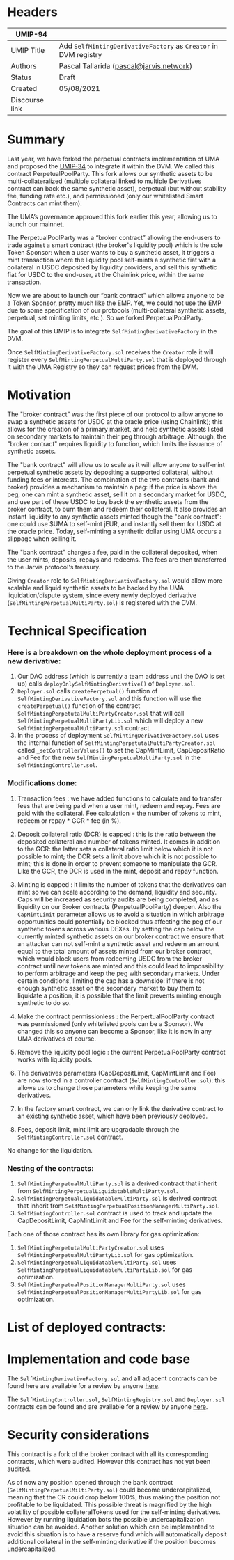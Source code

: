 # Headers

| UMIP-94  |                                                                                                                                          |
|------------|------------------------------------------------------------------------------------------------------------------------------------------|
| UMIP Title | Add `SelfMintingDerivativeFactory` as `Creator` in DVM registry                                                                                                |
| Authors    | Pascal Tallarida (pascal@jarvis.network)                 |
| Status     | Draft                                                 |
| Created    | 05/08/2021   
| Discourse link    |                                    |

# Summary

Last year, we have forked the perpetual contracts implementation of UMA and proposed the [UMIP-34](https://github.com/UMAprotocol/UMIPs/blob/master/UMIPs/umip-34.md) to integrate it within the DVM. We called this contract PerpetualPoolParty. This fork allows our synthetic assets to be multi-collateralized (multiple collateral linked to multiple Derivatives contract can back the same synthetic asset), perpetual (but without stability fee, funding rate etc.), and permissioned (only our whitelisted Smart Contracts can mint them).

The UMA’s governance approved this fork earlier this year, allowing us to launch our mainnet.

The PerpetualPoolParty was a “broker contract” allowing the end-users to trade against a smart contract (the broker's liquidity pool) which is the sole Token Sponsor: when a user wants to buy a synthetic asset, it triggers a mint transaction where the liquidity pool self-mints a synthetic fiat with a collateral in USDC deposited by liquidity providers, and sell this synthetic fiat for USDC to the end-user, at the Chainlink price, within the same transaction.

Now we are about to launch our “bank contract” which allows anyone to be a Token Sponsor, pretty much like the EMP. Yet, we could not use the EMP due to some specification of our protocols (multi-collateral synthetic assets, perpetual, set minting limits, etc.). So we forked PerpetualPoolParty.

The goal of this UMIP is to integrate `SelfMintingDerivativeFactory` in the DVM.

Once `SelfMintingDerivativeFactory.sol` receives the `Creator` role it will register every `SelfMintingPerpetualMultiParty.sol` that is deployed through it with the UMA Registry so they can request prices from the DVM.

# Motivation

The "broker contract" was the first piece of our protocol to allow anyone to swap a synthetic assets for USDC at the oracle price (using Chainlink); this allows for the creation of a primary market, and help synthetic assets listed on secondary markets to maintain their peg through arbitrage. Although, the "broker contract" requires liquidity to function, which limits the issuance of synthetic assets.

The "bank contract" will allow us to scale as it will allow anyone to self-mint perpetual synthetic assets by depositing a supported collateral, without funding fees or interests. The combination of the two contracts (bank and broker) provides a mechanism to maintain a peg: if the price is above the peg, one can mint a synthetic asset, sell it on a secondary market for USDC, and use part of these USDC to buy back the synthetic assets from the broker contract, to burn them and redeem their collateral. It also provides an instant liquidity to any synthetic assets minted though the "bank contract": one could use $UMA to self-mint jEUR, and instantly sell them for USDC at the oracle price. Today, self-minting a synthetic dollar using UMA occurs a slippage when selling it.

The "bank contract" charges a fee, paid in the collateral deposited, when the user mints, deposits, repays and redeems. The fees are then transferred to the Jarvis protocol's treasury. 

Giving `Creator` role to `SelfMintingDerivativeFactory.sol` would allow more scalable and liquid synthetic assets to be backed by the UMA liquidation/dispute system, since every newly deployed derivative (`SelfMintingPerpetualMultiParty.sol`) is registered with the DVM.

# Technical Specification

### Here is a breakdown on the whole deployment process of a new derivative:

1. Our DAO address (which is currently a team address until the DAO is set up) calls `deployOnlySelfMintingDerivative()` of `Deployer.sol`.
2. `Deployer.sol` calls `createPerpetual()` function of `SelfMintingDerivativeFactory.sol` and this function will use the `createPerpetual()` function of the contract `SelfMintingPerpetutalMultiPartyCreator.sol` that will call `SelfMintingPerpetualMultiPartyLib.sol` which will deploy a new `SelfMintingPerpetualMultiParty.sol` contract.
3. In the process of deployment `SelfMintingDerivativeFactory.sol` uses the internal function of `SelfMintingPerpetutalMultiPartyCreator.sol` called `_setControllerValues()` to set the CapMintLimit, CapDepositRatio and Fee for the new `SelfMintingPerpetualMultiParty.sol` in the `SelfMintingController.sol`.


### Modifications done: 

1. Transaction fees : we have added functions to calculate and to transfer fees that are being paid when a user mint, redeem and repay. Fees are paid with the collateral. Fee calculation = the number of tokens to mint, redeem or repay * GCR * fee (in %).

2. Deposit collateral ratio (DCR) is capped : this is the ratio between the deposited collateral and number of tokens minted. It comes in addition to the GCR: the latter sets a collateral ratio limit below which it is not possible to mint; the DCR sets a limit above which it is not possible to mint; this is done in order to prevent someone to manipulate the GCR. Like the GCR, the DCR is used in the mint, deposit and repay function.

3. Minting is capped : it limits the number of tokens that the derivatives can mint so we can scale according to the demand, liquidity and security. Caps will be increased as security audits are being completed, and as liquidity on our Broker contracts (PerpetualPoolParty) deepen. Also the `CapMintLimit` parameter allows us to avoid a situation in which arbitrage opportunities could potentially be blocked thus affecting the peg of our synthetic tokens across various DEXes. By setting the cap below the currently minted synthetic assets on our broker contract we ensure that an attacker can not self-mint a synthetic asset and redeem an amount equal to the total amount of assets minted from our broker contract, which would block users from redeeming USDC from the broker contract until new tokens are minted and this could lead to impossibility to perform arbitrage and keep the peg with secondary markets.
Under certain conditions, limiting the cap has a downside: if there is not enough synthetic asset on the secondary market to buy them to liquidate a position, it is possible that the limit prevents minting enough synthetic to do so.

4. Make the contract permissionless : the PerpertualPoolParty contract was permissioned (only whitelisted pools can be a Sponsor). We changed this so anyone can become a Sponsor, like it is now in any UMA derivatives of course.

5. Remove the liquidity pool logic : the current PerpetualPoolParty contract works with liquidity pools.

6. The derivatives parameters (CapDepositLimit, CapMintLimit and Fee) are now stored in a controller contract (`SelfMintingController.sol`): this allows us to change those parameters while keeping the same derivatives. 

7. In the factory smart contract, we can only link the derivative contract to an existing synthetic asset, which have been previously deployed.

8. Fees, deposit limit, mint limit are upgradable through the `SelfMintingController.sol` contract.

No change for the liquidation. 

### Nesting of the contracts:

1. `SelfMintingPerpetualMultiParty.sol` is a derived contract that inherit from `SelfMintingPerpetualLiquidatableMultiParty.sol`.
2. `SelfMintingPerpetualLiquidatableMultiParty.sol` is derived contract that inherit from `SelfMintingPerpetualPositionManagerMultiParty.sol`.
3. `SelfMintingController.sol` contract is used to track and update the CapDepositLimit, CapMintLimit and Fee for the self-minting derivatives.

Each one of those contract has its own library for gas optimization:
1. `SelfMintingPerpetutalMultiPartyCreator.sol` uses `SelfMintingPerpetualMultiPartyLib.sol` for gas optimization.
2. `SelfMintingPerpetualLiquidatableMultiParty.sol` uses `SelfMintingPerpetualLiquidatableMultiPartyLib.sol` for gas optimization.
3. `SelfMintingPerpetualPositionManagerMultiParty.sol` uses `SelfMintingPerpetualPositionManagerMultiPartyLib.sol` for gas optimization.

# List of deployed contracts:


# Implementation and code base

The `SelfMintingDerivativeFactory.sol` and all adjacent contracts can be found here are available for a review by anyone [here](https://gitlab.com/jarvis-network/apps/exchange/mono-repo/-/tree/feature/selfish-minting/libs/contracts/contracts/contracts/derivative/self-minting/v1).

The `SelfMintingController.sol`, `SelfMintingRegistry.sol` and `Deployer.sol` contracts can be found and are available for a review by anyone [here](https://gitlab.com/jarvis-network/apps/exchange/mono-repo/-/tree/feature/selfish-minting/libs/contracts/contracts/contracts/core).

# Security considerations

This contract is a fork of the broker contract with all its corresponding contracts, which were audited. However this contract has not yet been audited.

As of now any position opened through the bank contract (`SelfMintingPerpetualMiltiParty.sol`) could become undercapitalized, meaning that the CR could drop below 100%, thus making the position not profitable to be liquidated. This possible threat is magnified by the high volatility of possible collateralTokens used for the self-minting derivatives. However by running liquidation bots the possible undercapitalization situation can be avoided. Another solution which can be implemented to avoid this situation is to have a reserve fund which will automatically deposit additional collateral in the self-minting derivative if the position becomes undercapitalized.